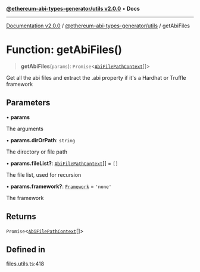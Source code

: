 [**@ethereum-abi-types-generator/utils v2.0.0**](../README.md) • **Docs**

***

[Documentation v2.0.0](../../../packages.md) / [@ethereum-abi-types-generator/utils](../README.md) / getAbiFiles

# Function: getAbiFiles()

> **getAbiFiles**(`params`): `Promise`\<[`AbiFilePathContext`](../../types/type-aliases/AbiFilePathContext.md)[]\>

Get all the abi files and extract the .abi property if it's a Hardhat or Truffle framework

## Parameters

• **params**

The arguments

• **params.dirOrPath**: `string`

The directory or file path

• **params.fileList?**: [`AbiFilePathContext`](../../types/type-aliases/AbiFilePathContext.md)[] = `[]`

The file list, used for recursion

• **params.framework?**: [`Framework`](../../types/type-aliases/Framework.md) = `'none'`

The framework

## Returns

`Promise`\<[`AbiFilePathContext`](../../types/type-aliases/AbiFilePathContext.md)[]\>

## Defined in

files.utils.ts:418
